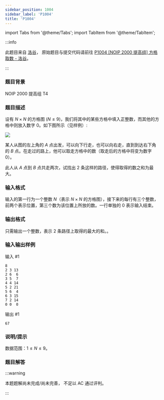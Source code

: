 ```yaml
---
sidebar_position: 1004
sidebar_label: 'P1004'
title: 'P1004'
---
```

import Tabs from '@theme/Tabs';
import TabItem from '@theme/TabItem';

:::info

此题目来自 [洛谷](https://www.luogu.com.cn/)，
原始题目与提交代码请前往 [P1004 \[NOIP 2000 提高组\] 方格取数 - 洛谷](https://www.luogu.com.cn/problem/P1004)。

:::

### 题目背景

NOIP 2000 提高组 T4

### 题目描述

设有 ${N}\times{N}$ 的方格图 (${N}\le{9}$)，我们将其中的某些方格中填入正整数，而其他的方格中则放入数字 $0$。如下图所示（见样例）:

![](https://cdn.luogu.com.cn/upload/image_hosting/0bpummja.png)

某人从图的左上角的 $A$ 点出发，可以向下行走，也可以向右走，直到到达右下角的 $B$ 点。在走过的路上，他可以取走方格中的数（取走后的方格中将变为数字 $0$）。

此人从 $A$ 点到 $B$ 点共走两次，试找出 $2$ 条这样的路径，使得取得的数之和为最大。

### 输入格式

输入的第一行为一个整数 $N$（表示 ${N}\times{N}$ 的方格图），接下来的每行有三个整数，前两个表示位置，第三个数为该位置上所放的数。一行单独的 $0$ 表示输入结束。

### 输出格式

只需输出一个整数，表示 $2$ 条路径上取得的最大的和。。

### 输入输出样例

输入 #1
```
8
2 3 13
2 6  6
3 5  7
4 4 14
5 2 21
5 6  4
6 3 15
7 2 14
0 0  0
```

输出 #1
```
67
```

### 说明/提示

数据范围：${1}\le{N}\le{9}$。

### 题目解答

:::warning

本题题解尚未完成/尚未完善，
不足以 AC 通过评判。

:::